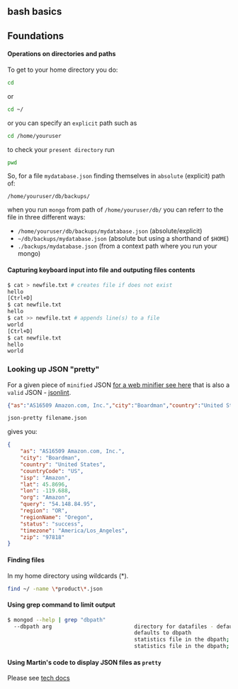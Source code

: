bash basics
---

## Foundations

#### Operations on directories and paths

To get to your home directory you do:

```bash
cd
```

or 

```bash
cd ~/
```
or you can specify an `explicit` path such as

```bash
cd /home/youruser
```

to check your `present directory` run

```bash
pwd
```

So, for a file `mydatabase.json` finding themselves in `absolute` (explicit) path of:

`/home/youruser/db/backups/`

when you run `mongo` from path of `/home/youruser/db/` you can referr to the file in three different ways:

 * `/home/youruser/db/backups/mydatabase.json` (absolute/explicit)
 * `~/db/backups/mydatabase.json` (absolute but using a shorthand of `$HOME`)
 * `./backups/mydatabase.json` (from a context path where you run your mongo)

#### Capturing keyboard input into file and outputing files contents

```bash
$ cat > newfile.txt # creates file if does not exist
hello 
[Ctrl+D]
$ cat newfile.txt 
hello
$ cat >> newfile.txt # appends line(s) to a file
world
[Ctrl+D]
$ cat newfile.txt 
hello
world
```
### Looking up JSON "pretty"

For a given piece of `minified` JSON [for a web minifier see here](http://www.webtoolkitonline.com/json-minifier.html) that is also a `valid` JSON - [jsonlint](https://jsonlint.com/).

```json
{"as":"AS16509 Amazon.com, Inc.","city":"Boardman","country":"United States","countryCode":"US","isp":"Amazon","lat":45.8696,"lon":-119.688,"org":"Amazon","query":"54.148.84.95","region":"OR","regionName":"Oregon","status":"success","timezone":"America/Los_Angeles","zip":"97818"}
```

```bash
json-pretty filename.json
```

gives you:

```json
{
    "as": "AS16509 Amazon.com, Inc.",
    "city": "Boardman",
    "country": "United States",
    "countryCode": "US",
    "isp": "Amazon",
    "lat": 45.8696,
    "lon": -119.688,
    "org": "Amazon",
    "query": "54.148.84.95",
    "region": "OR",
    "regionName": "Oregon",
    "status": "success",
    "timezone": "America/Los_Angeles",
    "zip": "97818"
}
```

#### Finding files 

In my home directory using wildcards (*).

```bash
find ~/ -name \*product\*.json
```
#### Using grep command to limit output

```bash
$ mongod --help | grep "dbpath"
  --dbpath arg                          directory for datafiles - defaults to 
                                        defaults to dbpath
                                        statistics file in the dbpath; 0 means 
                                        statistics file in the dbpath; 0 means
```


#### Using Martin's code to display JSON files as `pretty`

Please see [tech docs](tech-docs.md)


